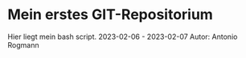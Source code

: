 # Mein erstes GIT-Repositorium
Hier liegt mein bash script.
2023-02-06 - 2023-02-07
Autor: Antonio Rogmann
